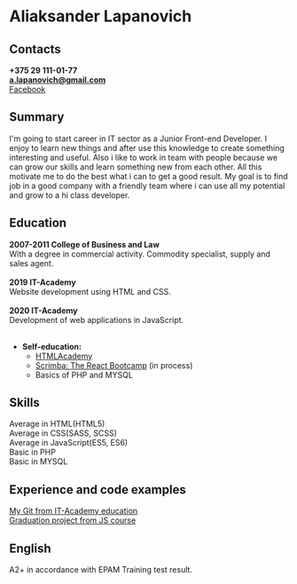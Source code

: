# Aliaksander Lapanovich
## Contacts
**+375 29 111-01-77**<br/>
**a.lapanovich@gmail.com**<br/>
[Facebook](https://www.facebook.com/alexander.lapanovich.7/)
## Summary
I'm going to start career in IT sector as a Junior Front-end Developer. I enjoy to learn new things and after use this knowledge to create something interesting and useful.
Also i like to work in team with people because we can grow our skills and learn something new from each other. All this motivate me to do the best what i can to get a good result.
My goal is to find job in a good company with a friendly team where i can use all my potential and grow to a hi class developer.
## Education
**2007-2011 College of Business and Law**<br/>
With a degree in commercial activity. Commodity specialist, supply and sales agent.
<br/><br/>
**2019 IT-Academy**<br/>
Website development using HTML and CSS.
<br/><br/>
**2020 IT-Academy**<br/>
Development of web applications in JavaScript.
<br/><br/>
* **Self-education:**
  * [HTMLAcademy](https://htmlacademy.ru/profile/alekslap)
  * [Scrimba: The React Bootcamp](https://scrimba.com/course/greact) (in process)
  * Basics of PHP and MYSQL
## Skills
Average in HTML(HTML5)<br/>
Average in CSS(SASS, SCSS)<br/>
Average in JavaScript(ES5, ES6)<br/>
Basic in PHP<br/>
Basic in MYSQL
## Experience and code examples
[My Git from IT-Academy education](https://github.com/AleksLap/it-academy)<br/>
[Graduation project from JS course](https://github.com/AleksLap/it-academy/tree/master/SnakeGame)
## English
A2+ in accordance with EPAM Training test result.
